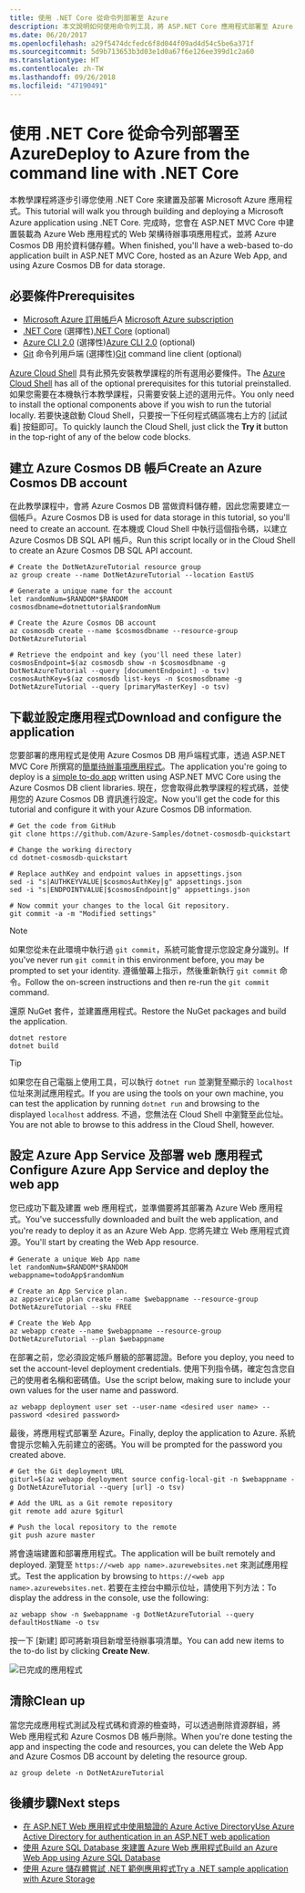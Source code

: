 ```yaml
---
title: 使用 .NET Core 從命令列部署至 Azure
description: 本文說明如何使用命令列工具，將 ASP.NET Core 應用程式部署至 Azure App Service。
ms.date: 06/20/2017
ms.openlocfilehash: a29f5474dcfedc6f8d044f09ad4d54c5be6a371f
ms.sourcegitcommit: 5d9b713653b3d03e1d0a67f6e126ee399d1c2a60
ms.translationtype: HT
ms.contentlocale: zh-TW
ms.lasthandoff: 09/26/2018
ms.locfileid: "47190491"
---
```

# <a name="deploy-to-azure-from-the-command-line-with-net-core"></a><span data-ttu-id="88dde-103">使用 .NET Core 從命令列部署至 Azure</span><span class="sxs-lookup"><span data-stu-id="88dde-103">Deploy to Azure from the command line with .NET Core</span></span>

<span data-ttu-id="88dde-104">本教學課程將逐步引導您使用 .NET Core 來建置及部署 Microsoft Azure 應用程式。</span><span class="sxs-lookup"><span data-stu-id="88dde-104">This tutorial will walk you through building and deploying a Microsoft Azure application using .NET Core.</span></span>  <span data-ttu-id="88dde-105">完成時，您會在 ASP.NET MVC Core 中建置裝載為 Azure Web 應用程式的 Web 架構待辦事項應用程式，並將 Azure Cosmos DB 用於資料儲存體。</span><span class="sxs-lookup"><span data-stu-id="88dde-105">When finished, you'll have a web-based to-do application built in ASP.NET MVC Core, hosted as an Azure Web App, and using Azure Cosmos DB for data storage.</span></span>

## <a name="prerequisites"></a><span data-ttu-id="88dde-106">必要條件</span><span class="sxs-lookup"><span data-stu-id="88dde-106">Prerequisites</span></span>

* <span data-ttu-id="88dde-107">[Microsoft Azure 訂用帳戶](https://azure.microsoft.com/free/)</span><span class="sxs-lookup"><span data-stu-id="88dde-107">A [Microsoft Azure subscription](https://azure.microsoft.com/free/)</span></span>
* <span data-ttu-id="88dde-108">[.NET Core](https://www.microsoft.com/net/download/core) (選擇性)</span><span class="sxs-lookup"><span data-stu-id="88dde-108">[.NET Core](https://www.microsoft.com/net/download/core) (optional)</span></span>
* <span data-ttu-id="88dde-109">[Azure CLI 2.0](/cli/azure/install-az-cli2) (選擇性)</span><span class="sxs-lookup"><span data-stu-id="88dde-109">[Azure CLI 2.0](/cli/azure/install-az-cli2) (optional)</span></span>
* <span data-ttu-id="88dde-110">[Git](https://www.git-scm.com/) 命令列用戶端 (選擇性)</span><span class="sxs-lookup"><span data-stu-id="88dde-110">[Git](https://www.git-scm.com/) command line client (optional)</span></span>

<span data-ttu-id="88dde-111">[Azure Cloud Shell](/azure/cloud-shell/) 具有此預先安裝教學課程的所有選用必要條件。</span><span class="sxs-lookup"><span data-stu-id="88dde-111">The [Azure Cloud Shell](/azure/cloud-shell/) has all of the optional prerequisites for this tutorial preinstalled.</span></span>  <span data-ttu-id="88dde-112">如果您需要在本機執行本教學課程，只需要安裝上述的選用元件。</span><span class="sxs-lookup"><span data-stu-id="88dde-112">You only need to install the optional components above if you wish to run the tutorial locally.</span></span>  <span data-ttu-id="88dde-113">若要快速啟動 Cloud Shell，只要按一下任何程式碼區塊右上方的 [試試看] 按鈕即可。</span><span class="sxs-lookup"><span data-stu-id="88dde-113">To quickly launch the Cloud Shell, just click the **Try it** button in the top-right of any of the below code blocks.</span></span>

## <a name="create-an-azure-cosmos-db-account"></a><span data-ttu-id="88dde-114">建立 Azure Cosmos DB 帳戶</span><span class="sxs-lookup"><span data-stu-id="88dde-114">Create an Azure Cosmos DB account</span></span>

<span data-ttu-id="88dde-115">在此教學課程中，會將 Azure Cosmos DB 當做資料儲存體，因此您需要建立一個帳戶。</span><span class="sxs-lookup"><span data-stu-id="88dde-115">Azure Cosmos DB is used for data storage in this tutorial, so you'll need to create an account.</span></span>  <span data-ttu-id="88dde-116">在本機或 Cloud Shell 中執行這個指令碼，以建立 Azure Cosmos DB SQL API 帳戶。</span><span class="sxs-lookup"><span data-stu-id="88dde-116">Run this script locally or in the Cloud Shell to create an Azure Cosmos DB SQL API account.</span></span>

```azurecli-interactive
# Create the DotNetAzureTutorial resource group
az group create --name DotNetAzureTutorial --location EastUS

# Generate a unique name for the account
let randomNum=$RANDOM*$RANDOM
cosmosdbname=dotnettutorial$randomNum

# Create the Azure Cosmos DB account
az cosmosdb create --name $cosmosdbname --resource-group DotNetAzureTutorial

# Retrieve the endpoint and key (you'll need these later)
cosmosEndpoint=$(az cosmosdb show -n $cosmosdbname -g DotNetAzureTutorial --query [documentEndpoint] -o tsv)
cosmosAuthKey=$(az cosmosdb list-keys -n $cosmosdbname -g DotNetAzureTutorial --query [primaryMasterKey] -o tsv)

```

## <a name="download-and-configure-the-application"></a><span data-ttu-id="88dde-117">下載並設定應用程式</span><span class="sxs-lookup"><span data-stu-id="88dde-117">Download and configure the application</span></span>

<span data-ttu-id="88dde-118">您要部署的應用程式是使用 Azure Cosmos DB 用戶端程式庫，透過 ASP.NET MVC Core 所撰寫的[簡單待辦事項應用程式](https://github.com/Azure-Samples/dotnet-cosmosdb-quickstart/)。</span><span class="sxs-lookup"><span data-stu-id="88dde-118">The application you're going to deploy is a [simple to-do app](https://github.com/Azure-Samples/dotnet-cosmosdb-quickstart/) written using ASP.NET MVC Core using the Azure Cosmos DB client libraries.</span></span>  <span data-ttu-id="88dde-119">現在，您會取得此教學課程的程式碼，並使用您的 Azure Cosmos DB 資訊進行設定。</span><span class="sxs-lookup"><span data-stu-id="88dde-119">Now you'll get the code for this tutorial and configure it with your Azure Cosmos DB information.</span></span>

```azurecli-interactive
# Get the code from GitHub
git clone https://github.com/Azure-Samples/dotnet-cosmosdb-quickstart

# Change the working directory
cd dotnet-cosmosdb-quickstart

# Replace authKey and endpoint values in appsettings.json
sed -i "s|AUTHKEYVALUE|$cosmosAuthKey|g" appsettings.json
sed -i "s|ENDPOINTVALUE|$cosmosEndpoint|g" appsettings.json

# Now commit your changes to the local Git repository.
git commit -a -m "Modified settings"

```

> [!NOTE]
> <span data-ttu-id="88dde-120">如果您從未在此環境中執行過 `git commit`，系統可能會提示您設定身分識別。</span><span class="sxs-lookup"><span data-stu-id="88dde-120">If you've never run `git commit` in this environment before, you may be prompted to set your identity.</span></span> <span data-ttu-id="88dde-121">遵循螢幕上指示，然後重新執行 `git commit` 命令。</span><span class="sxs-lookup"><span data-stu-id="88dde-121">Follow the on-screen instructions and then re-run the `git commit` command.</span></span>

<span data-ttu-id="88dde-122">還原 NuGet 套件，並建置應用程式。</span><span class="sxs-lookup"><span data-stu-id="88dde-122">Restore the NuGet packages and build the application.</span></span>

```azurecli-interactive
dotnet restore
dotnet build
```

> [!TIP]
> <span data-ttu-id="88dde-123">如果您在自己電腦上使用工具，可以執行 `dotnet run` 並瀏覽至顯示的 `localhost` 位址來測試應用程式。</span><span class="sxs-lookup"><span data-stu-id="88dde-123">If you are using the tools on your own machine, you can test the application by running `dotnet run` and browsing to the displayed `localhost` address.</span></span>  <span data-ttu-id="88dde-124">不過，您無法在 Cloud Shell 中瀏覽至此位址。</span><span class="sxs-lookup"><span data-stu-id="88dde-124">You are not able to browse to this address in the Cloud Shell, however.</span></span>  

## <a name="configure-azure-app-service-and-deploy-the-web-app"></a><span data-ttu-id="88dde-125">設定 Azure App Service 及部署 web 應用程式</span><span class="sxs-lookup"><span data-stu-id="88dde-125">Configure Azure App Service and deploy the web app</span></span>

<span data-ttu-id="88dde-126">您已成功下載及建置 web 應用程式，並準備要將其部署為 Azure Web 應用程式。</span><span class="sxs-lookup"><span data-stu-id="88dde-126">You've successfully downloaded and built the web application, and you're ready to deploy it as an Azure Web App.</span></span>  <span data-ttu-id="88dde-127">您將先建立 Web 應用程式資源。</span><span class="sxs-lookup"><span data-stu-id="88dde-127">You'll start by creating the Web App resource.</span></span>

```azurecli-interactive
# Generate a unique Web App name
let randomNum=$RANDOM*$RANDOM
webappname=todoApp$randomNum

# Create an App Service plan.
az appservice plan create --name $webappname --resource-group DotNetAzureTutorial --sku FREE

# Create the Web App
az webapp create --name $webappname --resource-group DotNetAzureTutorial --plan $webappname

```

<span data-ttu-id="88dde-128">在部署之前，您必須設定帳戶層級的部署認證。</span><span class="sxs-lookup"><span data-stu-id="88dde-128">Before you deploy, you need to set the account-level deployment credentials.</span></span>  <span data-ttu-id="88dde-129">使用下列指令碼，確定包含您自己的使用者名稱和密碼值。</span><span class="sxs-lookup"><span data-stu-id="88dde-129">Use the script below, making sure to include your own values for the user name and password.</span></span>

```azurecli-interactive
az webapp deployment user set --user-name <desired user name> --password <desired password>
```

<span data-ttu-id="88dde-130">最後，將應用程式部署至 Azure。</span><span class="sxs-lookup"><span data-stu-id="88dde-130">Finally, deploy the application to Azure.</span></span>  <span data-ttu-id="88dde-131">系統會提示您輸入先前建立的密碼。</span><span class="sxs-lookup"><span data-stu-id="88dde-131">You will be prompted for the password you created above.</span></span>

```azurecli-interactive
# Get the Git deployment URL
giturl=$(az webapp deployment source config-local-git -n $webappname -g DotNetAzureTutorial --query [url] -o tsv)

# Add the URL as a Git remote repository
git remote add azure $giturl

# Push the local repository to the remote
git push azure master
```

<span data-ttu-id="88dde-132">將會遠端建置和部署應用程式。</span><span class="sxs-lookup"><span data-stu-id="88dde-132">The application will be built remotely and deployed.</span></span>  <span data-ttu-id="88dde-133">瀏覽至 `https://<web app name>.azurewebsites.net` 來測試應用程式。</span><span class="sxs-lookup"><span data-stu-id="88dde-133">Test the application by browsing to `https://<web app name>.azurewebsites.net`.</span></span>  <span data-ttu-id="88dde-134">若要在主控台中顯示位址，請使用下列方法：</span><span class="sxs-lookup"><span data-stu-id="88dde-134">To display the address in the console, use the following:</span></span>

```azurecli-interactive
az webapp show -n $webappname -g DotNetAzureTutorial --query defaultHostName -o tsv
```

<span data-ttu-id="88dde-135">按一下 [新建] 即可將新項目新增至待辦事項清單。</span><span class="sxs-lookup"><span data-stu-id="88dde-135">You can add new items to the to-do list by clicking **Create New**.</span></span>

![已完成的應用程式](./media/dotnet-quickstart/todo.png)

## <a name="clean-up"></a><span data-ttu-id="88dde-137">清除</span><span class="sxs-lookup"><span data-stu-id="88dde-137">Clean up</span></span>

<span data-ttu-id="88dde-138">當您完成應用程式測試及程式碼和資源的檢查時，可以透過刪除資源群組，將 Web 應用程式和 Azure Cosmos DB 帳戶刪除。</span><span class="sxs-lookup"><span data-stu-id="88dde-138">When you're done testing the app and inspecting the code and resources, you can delete the Web App and Azure Cosmos DB account by deleting the resource group.</span></span>

```azurecli-interactive
az group delete -n DotNetAzureTutorial
```

## <a name="next-steps"></a><span data-ttu-id="88dde-139">後續步驟</span><span class="sxs-lookup"><span data-stu-id="88dde-139">Next steps</span></span>

* [<span data-ttu-id="88dde-140">在 ASP.NET Web 應用程式中使用驗證的 Azure Active Directory</span><span class="sxs-lookup"><span data-stu-id="88dde-140">Use Azure Active Directory for authentication in an ASP.NET web application</span></span>](/azure/active-directory/develop/active-directory-devquickstarts-webapp-dotnet)
* [<span data-ttu-id="88dde-141">使用 Azure SQL Database 來建置 Azure Web 應用程式</span><span class="sxs-lookup"><span data-stu-id="88dde-141">Build an Azure Web App using Azure SQL Database</span></span>](/azure/app-service-web/web-sites-dotnet-get-started)
* [<span data-ttu-id="88dde-142">使用 Azure 儲存體嘗試 .NET 範例應用程式</span><span class="sxs-lookup"><span data-stu-id="88dde-142">Try a .NET sample application with Azure Storage</span></span>](/azure/storage/storage-samples-dotnet)


